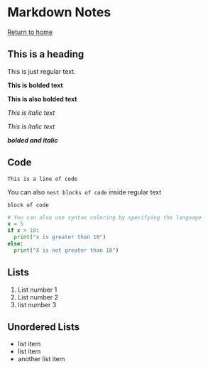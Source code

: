 # Markdown Notes
[Return to home](https://londonkasper.github.io/CRCP-3320/)

## This is a heading

This is just regular text. 

**This is bolded text**

__This is also bolded text__

*This is italic text*

_This is italic text_

***bolded and italic***

## Code

`This is a line of code`

You can also `nest blocks of code` inside regular text

<!-- You have to double space to get a newline in markdown -->

```
block of code
```

```python
# You can also use syntax coloring by specifying the language 
x = 5
if x > 10:
  print("x is greater than 10")
else: 
  print("X is not greater than 10")
```

## Lists 
1. List number 1
2. List number 2
3. list number 3

## Unordered Lists
* list item
* list item
* another list item


